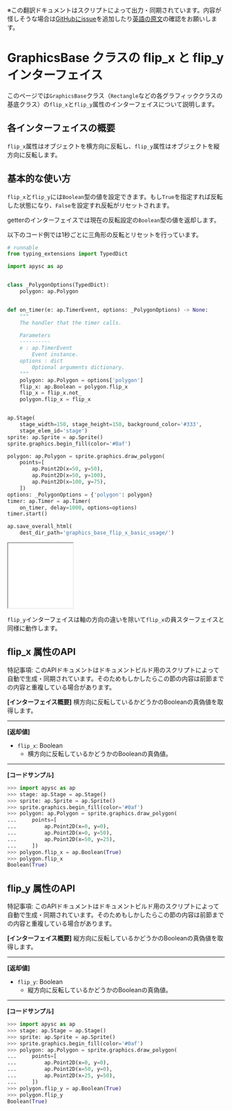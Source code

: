 <span class="inconspicuous-txt">※この翻訳ドキュメントはスクリプトによって出力・同期されています。内容が怪しそうな場合は<a href="https://github.com/simon-ritchie/apysc/issues" target="_blank">GitHubにissue</a>を追加したり[英語の原文](../en/graphics_base_flip_interfaces.html)の確認をお願いします。</span>

# GraphicsBase クラスの flip_x と flip_y インターフェイス

このページでは`GraphicsBase`クラス（`Rectangle`などの各グラフィッククラスの基底クラス）の`flip_x`と`flip_y`属性のインターフェイスについて説明します。

## 各インターフェイスの概要

`flip_x`属性はオブジェクトを横方向に反転し、`flip_y`属性はオブジェクトを縦方向に反転します。

## 基本的な使い方

`flip_x`と`flip_y`には`Boolean`型の値を設定できます。もし`True`を指定すれば反転した状態になり、`False`を設定すれ反転がリセットされます。

getterのインターフェイスでは現在の反転設定の`Boolean`型の値を返却します。

以下のコード例では1秒ごとに三角形の反転とリセットを行っています。

```py
# runnable
from typing_extensions import TypedDict

import apysc as ap


class _PolygonOptions(TypedDict):
    polygon: ap.Polygon


def on_timer(e: ap.TimerEvent, options: _PolygonOptions) -> None:
    """
    The handler that the timer calls.

    Parameters
    ----------
    e : ap.TimerEvent
        Event instance.
    options : dict
        Optional arguments dictionary.
    """
    polygon: ap.Polygon = options['polygon']
    flip_x: ap.Boolean = polygon.flip_x
    flip_x = flip_x.not_
    polygon.flip_x = flip_x


ap.Stage(
    stage_width=150, stage_height=150, background_color='#333',
    stage_elem_id='stage')
sprite: ap.Sprite = ap.Sprite()
sprite.graphics.begin_fill(color='#0af')

polygon: ap.Polygon = sprite.graphics.draw_polygon(
    points=[
        ap.Point2D(x=50, y=50),
        ap.Point2D(x=50, y=100),
        ap.Point2D(x=100, y=75),
    ])
options: _PolygonOptions = {'polygon': polygon}
timer: ap.Timer = ap.Timer(
    on_timer, delay=1000, options=options)
timer.start()

ap.save_overall_html(
    dest_dir_path='graphics_base_flip_x_basic_usage/')
```

<iframe src="static/graphics_base_flip_x_basic_usage/index.html" width="150" height="150"></iframe>

`flip_y`インターフェイスは軸の方向の違いを除いて`flip_x`の員スターフェイスと同様に動作します。

## flip_x 属性のAPI

<span class="inconspicuous-txt">特記事項: このAPIドキュメントはドキュメントビルド用のスクリプトによって自動で生成・同期されています。そのためもしかしたらこの節の内容は前節までの内容と重複している場合があります。</span>

**[インターフェイス概要]** 横方向に反転しているかどうかのBooleanの真偽値を取得します。<hr>

**[返却値]**

- `flip_x`: Boolean
  - 横方向に反転しているかどうかのBooleanの真偽値。

<hr>

**[コードサンプル]**

```py
>>> import apysc as ap
>>> stage: ap.Stage = ap.Stage()
>>> sprite: ap.Sprite = ap.Sprite()
>>> sprite.graphics.begin_fill(color='#0af')
>>> polygon: ap.Polygon = sprite.graphics.draw_polygon(
...     points=[
...         ap.Point2D(x=0, y=0),
...         ap.Point2D(x=0, y=50),
...         ap.Point2D(x=50, y=25),
...     ])
>>> polygon.flip_x = ap.Boolean(True)
>>> polygon.flip_x
Boolean(True)
```

## flip_y 属性のAPI

<span class="inconspicuous-txt">特記事項: このAPIドキュメントはドキュメントビルド用のスクリプトによって自動で生成・同期されています。そのためもしかしたらこの節の内容は前節までの内容と重複している場合があります。</span>

**[インターフェイス概要]** 縦方向に反転しているかどうかのBooleanの真偽値を取得します。<hr>

**[返却値]**

- `flip_y`: Boolean
  - 縦方向に反転しているかどうかのBooleanの真偽値。

<hr>

**[コードサンプル]**

```py
>>> import apysc as ap
>>> stage: ap.Stage = ap.Stage()
>>> sprite: ap.Sprite = ap.Sprite()
>>> sprite.graphics.begin_fill(color='#0af')
>>> polygon: ap.Polygon = sprite.graphics.draw_polygon(
...     points=[
...         ap.Point2D(x=0, y=0),
...         ap.Point2D(x=50, y=0),
...         ap.Point2D(x=25, y=50),
...     ])
>>> polygon.flip_y = ap.Boolean(True)
>>> polygon.flip_y
Boolean(True)
```